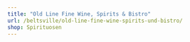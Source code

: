 ```yaml
---
title: "Old Line Fine Wine, Spirits & Bistro"
url: /beltsville/old-line-fine-wine-spirits-und-bistro/
shop: Spirituosen
---
```

